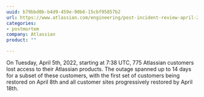 ```yaml
---
uuid: b79bbd0b-b4d9-459e-90b6-15cbf95857b2
url: https://www.atlassian.com/engineering/post-incident-review-april-2022-outage
categories:
- postmortem
company: Atlassian
product: ""

---
```


On Tuesday, April 5th, 2022, starting at 7:38 UTC, 775 Atlassian customers lost access to their Atlassian products. The outage spanned up to 14 days for a subset of these customers, with the first set of customers being restored on April 8th and all customer sites progressively restored by April 18th.
